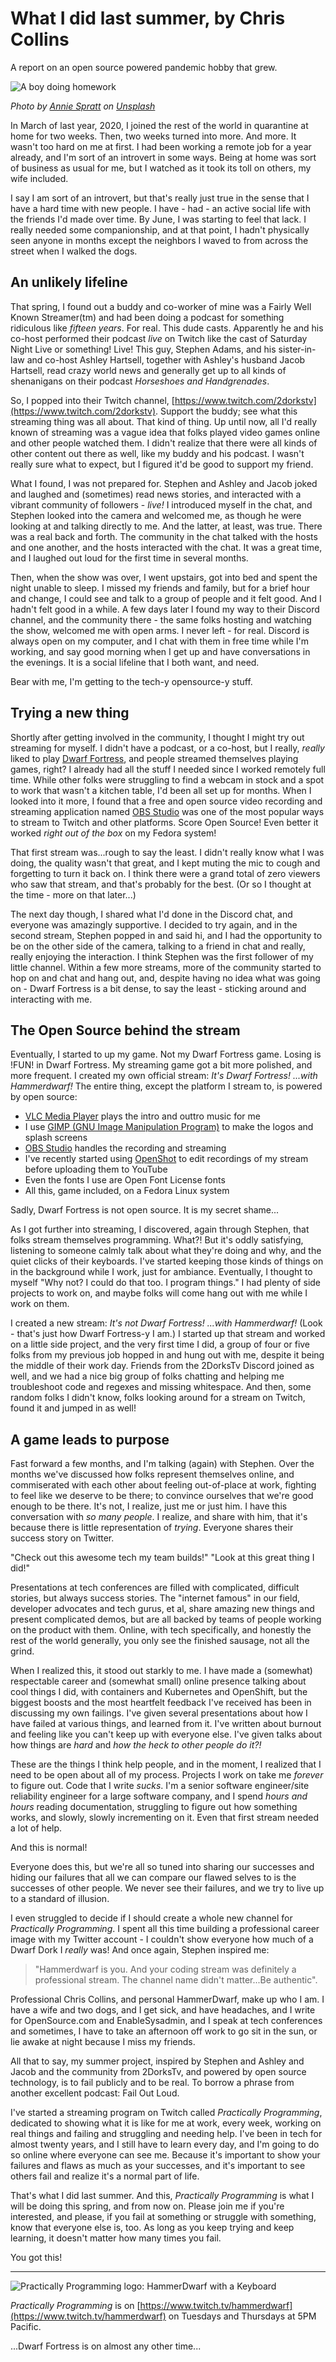 # What I did last summer, by Chris Collins

A report on an open source powered pandemic hobby that grew.

![A boy doing homework](/img/annie-spratt-homework.jpg)

_Photo by [Annie Spratt](https://unsplash.com/@anniespratt) on [Unsplash](https://unsplash.com/s/photos/homework)_

In March of last year, 2020, I joined the rest of the world in quarantine at home for two weeks. Then, two weeks turned into more. And more. It wasn't too hard on me at first. I had been working a remote job for a year already, and I'm sort of an introvert in some ways. Being at home was sort of business as usual for me, but I watched as it took its toll on others, my wife included.

I say I am sort of an introvert, but that's really just true in the sense that I have a hard time with new people. I have - had - an active social life with the friends I'd made over time. By June, I was starting to feel that lack. I really needed some companionship, and at  that point, I hadn't physically seen anyone in months except the neighbors I waved to from across the street when I walked the dogs.

## An unlikely lifeline

That spring, I found out a buddy and co-worker of mine was a Fairly Well Known Streamer(tm) and had been doing a podcast for something ridiculous like _fifteen years_. For real. This dude casts. Apparently he and his co-host performed their podcast _live_ on Twitch like the cast of Saturday Night Live or something! Live! This guy, Stephen Adams, and his sister-in-law and co-host Ashley Hartsell, together with Ashley's husband Jacob Hartsell, read crazy world news and generally get up to all kinds of shenanigans on their podcast _Horseshoes and Handgrenades_.

So, I popped into their Twitch channel, [https://www.twitch.com/2dorkstv](https://www.twitch.com/2dorkstv).  Support the buddy; see what this streaming thing was all about. That kind of thing. Up until now, all I'd really known of streaming was a vague idea that folks played video games online and other people watched them. I didn't realize that there were all kinds of other content out there
as well, like my buddy and his podcast. I wasn't really sure what to expect, but I figured it'd be good to support my friend.

What I found, I was not prepared for.  Stephen and Ashley and Jacob joked and laughed and (sometimes) read news stories, and interacted with a vibrant community of followers - _live!_  I introduced myself in the chat, and Stephen looked into the camera and welcomed me, as though he were looking at and talking directly to me.  And the latter, at least, was true.  There was a real back and forth.  The community in the chat talked with the hosts and one another, and the hosts interacted with the chat. It was a great time, and I laughed out loud for the first time in several months.

Then, when the show was over, I went upstairs, got into bed and spent the night unable to sleep. I missed my friends and family, but for a brief hour and change, I could see and talk to a group of people and it felt good. And I hadn't felt good in a while. A few days later I found my way to their Discord channel, and the community there - the same folks hosting and watching the show, welcomed me with open arms. I never left - for real. Discord is always open on my computer, and I chat with them in free time while I'm working, and say good morning when I get up and have conversations in the evenings.  It is a social lifeline that I both want, and need.

Bear with me, I'm getting to the tech-y opensource-y stuff.

## Trying a new thing

Shortly after getting involved in the community, I thought I might try out streaming for myself. I didn't have a podcast, or a co-host, but I really, _really_ liked to play [Dwarf Fortress](http://www.bay12games.com/dwarves/), and people streamed themselves playing games, right? I already had all the stuff I needed since I worked remotely full time. While other folks were struggling to find a webcam in stock and a spot to work that wasn't a kitchen table, I'd been all set up for months. When I looked into it more, I found that a free and open source video recording and streaming application named [OBS Studio](https://obsproject.com/) was one of the most popular ways to stream to Twitch and other platforms. Score Open Source! Even better it worked _right out of the box_ on my Fedora system!

That first stream was...rough to say the least. I didn't really know what I was doing, the quality wasn't that great, and I kept muting the mic to cough and forgetting to turn it back on. I think there were a grand total of zero viewers who saw that stream, and that's probably for the best. (Or so I thought at the time - more on that later...)

The next day though, I shared what I'd done in the Discord chat, and everyone was amazingly supportive. I decided to try again, and in the second stream, Stephen popped in and said hi, and I had the opportunity to be on the other side of the camera, talking to a friend in chat and really, really enjoying the interaction. I think Stephen was the first follower of my little channel. Within a few more streams, more of the community started to hop on and chat and hang out, and, despite having no idea what was going on - Dwarf Fortress is a bit dense, to say the least - sticking around and interacting with me.

## The Open Source behind the stream

Eventually, I started to up my game. Not my Dwarf Fortress game. Losing is !FUN! in Dwarf Fortress. My streaming game got a bit more polished, and more frequent. I created my own official stream: _It's Dwarf Fortress! ...with Hammerdwarf!_  The entire thing, except the platform I stream to, is powered by open source:

* [VLC Media Player](https://www.videolan.org/vlc/index.html) plays the intro and outtro music for me
* I use [GIMP (GNU Image Manipulation Program)](https://www.gimp.org/) to make the logos and splash screens
* [OBS Studio](https://obsproject.com/) handles the recording and streaming
* I've recently started using [OpenShot](https://www.openshot.org/) to edit recordings of my stream before uploading them to
    YouTube
* Even the fonts I use are Open Font License fonts
* All this, game included, on a Fedora Linux system

Sadly, Dwarf Fortress is not open source. It is my secret shame...

As I got further into streaming, I discovered, again through Stephen, that folks stream themselves programming. What?! But it's oddly satisfying, listening to someone calmly talk about what they're doing and why, and the quiet clicks of their keyboards.  I've started keeping those kinds of things on in the background while I work, just for ambiance. Eventually, I thought to myself "Why not? I could do that too. I program things." I had plenty of side projects to work on, and maybe folks will come hang out with me while I work on them.

I created a new stream: _It's *not* Dwarf Fortress! ...with Hammerdwarf!_ (Look - that's just how Dwarf Fortress-y I am.) I started up that stream and worked on a little side project, and the very first time I did, a group of four or five folks from my previous job hopped in and hung out with me, despite it being the middle of their work day. Friends from the 2DorksTv Discord joined as well, and we had a nice big group of folks chatting and helping me troubleshoot code and regexes and missing whitespace.  And then, some random folks I didn't know, folks looking around for a stream on Twitch, found it and jumped in as well!

## A game leads to purpose

Fast forward a few months, and I'm talking (again) with Stephen. Over the months we've discussed how folks represent themselves online, and commiserated with each other about feeling out-of-place at work, fighting to feel like we deserve to be there; to convince ourselves that we're good enough to be there. It's not, I realize, just me or just him. I have this conversation with _so many people_. I realize, and share with him, that it's because there is little representation of _trying_. Everyone shares their success story on Twitter.

"Check out this awesome tech my team builds!" "Look at this great thing I did!"

Presentations at tech conferences are filled with complicated, difficult stories, but always success stories. The "internet famous" in our field, developer advocates and tech gurus, et al, share amazing new things and present complicated demos, but are all backed by teams of people working on the product with them. Online, with tech specifically, and honestly the rest of the world generally, you only see the finished sausage, not all the grind.

When I realized this, it stood out starkly to me. I have made a (somewhat) respectable career and (somewhat small) online presence talking about cool things I did, with containers and Kubernetes and OpenShift, but the biggest boosts and the most heartfelt feedback I've received has been in discussing my own failings. I've given several presentations about how I have failed at various things, and learned from it. I've written about burnout and feeling like you can't keep up with everyone else. I've given talks about how things are _hard_ and _how the heck to other people do it?!_

These are the things I think help people, and in the moment, I realized that I need to be open about all of my process. Projects I work on take me _forever_ to figure out. Code that I write _sucks_. I'm a senior software engineer/site reliability engineer for a large software company, and I spend _hours and hours_ reading documentation, struggling to figure out how something works, and slowly, slowly incrementing on it. Even that first stream needed a lot of help.

And this is normal!

Everyone does this, but we're all so tuned into sharing our successes and hiding our failures that all we can compare our flawed selves to is the successes of other people. We never see their failures, and we try to live up to a standard of illusion.

I even struggled to decide if I should create a whole new channel for _Practically Programming_. I spent all this time building a professional career image with my Twitter account - I couldn't show everyone how much of a Dwarf Dork I _really_ was! And once again, Stephen inspired me:

> "Hammerdwarf is you. And your coding stream was definitely a professional stream. The channel name didn't matter...Be authentic".

Professional Chris Collins, and personal HammerDwarf, make up who I am. I have a wife and two dogs, and I get sick, and have headaches, and I write for OpenSource.com and EnableSysadmin, and I speak at tech conferences and sometimes, I have to take an afternoon off work to go sit in the sun, or lie awake at night because I miss my friends.

All that to say, my summer project, inspired by Stephen and Ashley and Jacob and the community from 2DorksTv, and powered by open source technology, is to fail publicly and to be real.  To borrow a phrase from another excellent podcast: Fail Out Loud.

I've started a streaming program on Twitch called _Practically Programming_, dedicated to showing what it is like for me at work, every week, working on real things and failing and struggling and needing help. I've been in tech for almost twenty years, and I still have to learn every day, and I'm going to do so online where everyone can see me.  Because it's important to show your failures and flaws as much as your successes, and it's important to see others fail and realize it's a normal part of life.

That's what I did last summer.  And this, _Practically Programming_ is what I will be doing this spring, and from now on. Please join me if you're interested, and please, if you fail at something or struggle with something, know that everyone else is, too. As long as you keep trying and keep learning, it doesn't matter how many times you fail.

You got this!

***

![Practically Programming logo: HammerDwarf with a Keyboard](img/practically_programming_logo.png)

_Practically Programming_ is on [https://www.twitch.tv/hammerdwarf](https://www.twitch.tv/hammerdwarf) on Tuesdays and Thursdays at 5PM Pacific.

...Dwarf Fortress is on almost any other time...
